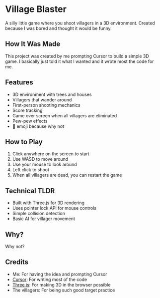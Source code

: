 # Village Blaster

A silly little game where you shoot villagers in a 3D environment. Created because I was bored and thought it would be funny.

## How It Was Made

This project was created by me prompting Cursor to build a simple 3D game. I basically just told it what I wanted and it wrote most the code for me.

## Features

- 3D environment with trees and houses
- Villagers that wander around
- First-person shooting mechanics
- Score tracking
- Game over screen when all villagers are eliminated
- Pew-pew effects
- 🔫 emoji because why not

## How to Play

1. Click anywhere on the screen to start
2. Use WASD to move around
3. Use your mouse to look around
4. Left click to shoot
6. When all villagers are dead, you can restart the game

## Technical TLDR

- Built with Three.js for 3D rendering
- Uses pointer lock API for mouse controls
- Simple collision detection
- Basic AI for villager movement

## Why?

Why not?

## Credits

- Me: For having the idea and prompting Cursor
- [Cursor](https://www.cursor.com): For writing most of the code
- [Three.js](https://threejs.org): For making 3D in the browser possible
- The villagers: For being such good target practice 